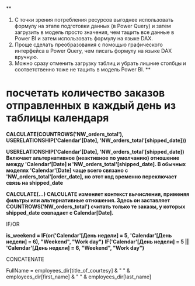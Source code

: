 
**
1) С точки зрения потребления ресурсов выгоднее использовать формулу на этапе подготовки данных (в Power Query) и затем загрузить в модель просто значения, чем тащить все данные в Power BI и затем использовать формулу на языке DAX.
2) Проще сделать преобразования с помощью графического интерфейса в Power Query, чем писать формулу на языке DAX вручную.
3) Можно сразу отменить загрузку таблиц и убрать лишние столбцы и соответственно тоже не тащить в модель Power BI.
**

# посчетать количество заказов отправленных в каждый день из таблицы календаря
**CALCULATE(COUNTROWS('NW_orders_total'), USERELATIONSHIP('Calendar'[Date], 'NW_orders_total'[shipped_date]))**

**USERELATIONSHIP('Calendar'[Date], 'NW_orders_total'[shipped_date])
Включает альтернативное (неактивное по умолчанию) отношение между 'Calendar'[Date] и 'NW_orders_total'[shipped_date].
В обычных моделях 'Calendar'[Date] чаще всего связано с 'NW_orders_total'[order_date], но этот код временно переключает связь на shipped_date**

**CALCULATE(...)
CALCULATE изменяет контекст вычисления, применяя фильтры или альтернативные отношения.
Здесь он заставляет COUNTROWS('NW_orders_total') считать только те заказы, у которых shipped_date совпадает с Calendar[Date].**

IF/OR

**is_weekend = IF(or('Calendar'[День недели] = 5, 'Calendar'[День недели] = 6), "Weekend", "Work day")**
**IF('Calendar'[День недели] = 5 || 'Calendar'[День недели] = 6, "Weekend", "Work day")**

CONCATENATE

FullName = employees_dir[title_of_courtesy] & " " & employees_dir[first_name] & " " & employees_dir[last_name]